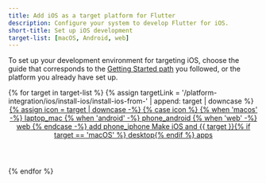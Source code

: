 ```yaml
---
title: Add iOS as a target platform for Flutter
description: Configure your system to develop Flutter for iOS.
short-title: Set up iOS development
target-list: [macOS, Android, web]
---
```


To set up your development environment for targeting iOS,
choose the guide that corresponds to the [Getting Started path][] you followed,
or the platform you already have set up.

<div class="card-grid">
{% for target in target-list %}
{% assign targetLink = '/platform-integration/ios/install-ios/install-ios-from-' | append: target | downcase %}
  <a class="card card-app-type card-macos" id="install-{{target | downcase}}" href="{{targetLink}}">
    <div class="card-body">
      <header class="card-title text-center">
        <span class="d-block h1">
          {% assign icon = target | downcase -%}
          {% case icon %}
          {% when 'macos' -%}
            <span class="material-symbols">laptop_mac</span>
          {% when 'android' -%}
            <span class="material-symbols">phone_android</span>
          {% when 'web' -%}
            <span class="material-symbols">web</span>
          {% endcase -%}
          <span class="material-symbols">add</span>
          <span class="material-symbols">phone_iphone</span>
        </span>
        <span class="text-muted d-block">
        Make iOS and {{ target }}{% if target == 'macOS' %} desktop{% endif %} apps
        </span>
      </header>
    </div>
  </a>
{% endfor %}
</div>

[Getting Started path]: /get-started/install
